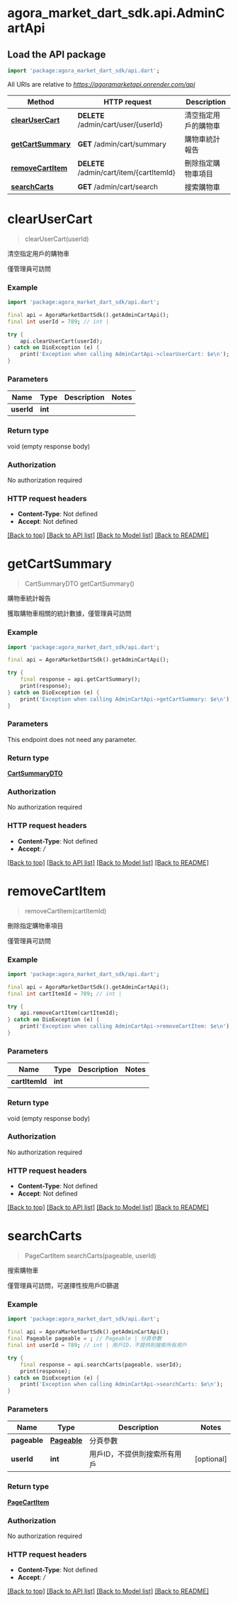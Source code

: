 # agora_market_dart_sdk.api.AdminCartApi

## Load the API package
```dart
import 'package:agora_market_dart_sdk/api.dart';
```

All URIs are relative to *https://agoramarketapi.onrender.com/api*

Method | HTTP request | Description
------------- | ------------- | -------------
[**clearUserCart**](AdminCartApi.md#clearusercart) | **DELETE** /admin/cart/user/{userId} | 清空指定用戶的購物車
[**getCartSummary**](AdminCartApi.md#getcartsummary) | **GET** /admin/cart/summary | 購物車統計報告
[**removeCartItem**](AdminCartApi.md#removecartitem) | **DELETE** /admin/cart/item/{cartItemId} | 刪除指定購物車項目
[**searchCarts**](AdminCartApi.md#searchcarts) | **GET** /admin/cart/search | 搜索購物車


# **clearUserCart**
> clearUserCart(userId)

清空指定用戶的購物車

僅管理員可訪問

### Example
```dart
import 'package:agora_market_dart_sdk/api.dart';

final api = AgoraMarketDartSdk().getAdminCartApi();
final int userId = 789; // int | 

try {
    api.clearUserCart(userId);
} catch on DioException (e) {
    print('Exception when calling AdminCartApi->clearUserCart: $e\n');
}
```

### Parameters

Name | Type | Description  | Notes
------------- | ------------- | ------------- | -------------
 **userId** | **int**|  | 

### Return type

void (empty response body)

### Authorization

No authorization required

### HTTP request headers

 - **Content-Type**: Not defined
 - **Accept**: Not defined

[[Back to top]](#) [[Back to API list]](../README.md#documentation-for-api-endpoints) [[Back to Model list]](../README.md#documentation-for-models) [[Back to README]](../README.md)

# **getCartSummary**
> CartSummaryDTO getCartSummary()

購物車統計報告

獲取購物車相關的統計數據，僅管理員可訪問

### Example
```dart
import 'package:agora_market_dart_sdk/api.dart';

final api = AgoraMarketDartSdk().getAdminCartApi();

try {
    final response = api.getCartSummary();
    print(response);
} catch on DioException (e) {
    print('Exception when calling AdminCartApi->getCartSummary: $e\n');
}
```

### Parameters
This endpoint does not need any parameter.

### Return type

[**CartSummaryDTO**](CartSummaryDTO.md)

### Authorization

No authorization required

### HTTP request headers

 - **Content-Type**: Not defined
 - **Accept**: */*

[[Back to top]](#) [[Back to API list]](../README.md#documentation-for-api-endpoints) [[Back to Model list]](../README.md#documentation-for-models) [[Back to README]](../README.md)

# **removeCartItem**
> removeCartItem(cartItemId)

刪除指定購物車項目

僅管理員可訪問

### Example
```dart
import 'package:agora_market_dart_sdk/api.dart';

final api = AgoraMarketDartSdk().getAdminCartApi();
final int cartItemId = 789; // int | 

try {
    api.removeCartItem(cartItemId);
} catch on DioException (e) {
    print('Exception when calling AdminCartApi->removeCartItem: $e\n');
}
```

### Parameters

Name | Type | Description  | Notes
------------- | ------------- | ------------- | -------------
 **cartItemId** | **int**|  | 

### Return type

void (empty response body)

### Authorization

No authorization required

### HTTP request headers

 - **Content-Type**: Not defined
 - **Accept**: Not defined

[[Back to top]](#) [[Back to API list]](../README.md#documentation-for-api-endpoints) [[Back to Model list]](../README.md#documentation-for-models) [[Back to README]](../README.md)

# **searchCarts**
> PageCartItem searchCarts(pageable, userId)

搜索購物車

僅管理員可訪問，可選擇性按用戶ID篩選

### Example
```dart
import 'package:agora_market_dart_sdk/api.dart';

final api = AgoraMarketDartSdk().getAdminCartApi();
final Pageable pageable = ; // Pageable | 分頁參數
final int userId = 789; // int | 用戶ID，不提供則搜索所有用戶

try {
    final response = api.searchCarts(pageable, userId);
    print(response);
} catch on DioException (e) {
    print('Exception when calling AdminCartApi->searchCarts: $e\n');
}
```

### Parameters

Name | Type | Description  | Notes
------------- | ------------- | ------------- | -------------
 **pageable** | [**Pageable**](.md)| 分頁參數 | 
 **userId** | **int**| 用戶ID，不提供則搜索所有用戶 | [optional] 

### Return type

[**PageCartItem**](PageCartItem.md)

### Authorization

No authorization required

### HTTP request headers

 - **Content-Type**: Not defined
 - **Accept**: */*

[[Back to top]](#) [[Back to API list]](../README.md#documentation-for-api-endpoints) [[Back to Model list]](../README.md#documentation-for-models) [[Back to README]](../README.md)

